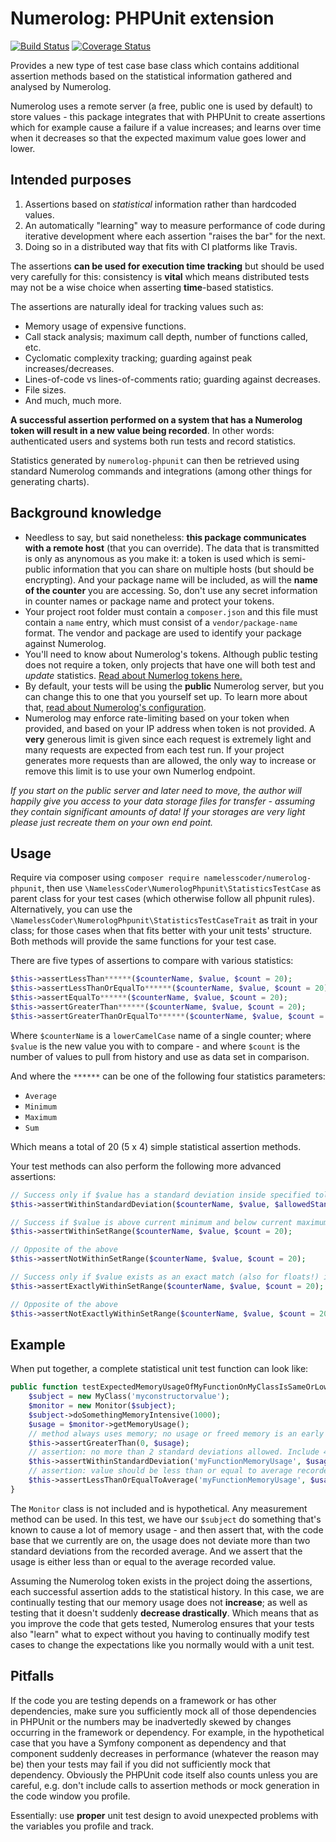 Numerolog: PHPUnit extension
============================

[![Build Status](https://img.shields.io/travis/NamelessCoder/numerolog-phpunit.svg?style=flat-square&label=package)](https://travis-ci.org/NamelessCoder/numerolog-phpunit) [![Coverage Status](https://img.shields.io/coveralls/NamelessCoder/numerolog-phpunit/master.svg?style=flat-square)](https://coveralls.io/r/NamelessCoder/numerolog-phpunit)

Provides a new type of test case base class which contains additional assertion
methods based on the statistical information gathered and analysed by Numerolog.

Numerolog uses a remote server (a free, public one is used by default) to store
values - this package integrates that with PHPUnit to create assertions which
for example cause a failure if a value increases; and learns over time when it
decreases so that the expected maximum value goes lower and lower.

Intended purposes
-----------------

1. Assertions based on *statistical* information rather than hardcoded values.
2. An automatically "learning" way to measure performance of code during
   iterative development where each assertion "raises the bar" for the next.
3. Doing so in a distributed way that fits with CI platforms like Travis.

The assertions **can be used for execution time tracking** but should be used
very carefully for this: consistency is **vital** which means distributed tests
may not be a wise choice when asserting **time**-based statistics.

The assertions are naturally ideal for tracking values such as:

* Memory usage of expensive functions.
* Call stack analysis; maximum call depth, number of functions called, etc.
* Cyclomatic complexity tracking; guarding against peak increases/decreases.
* Lines-of-code vs lines-of-comments ratio; guarding against decreases.
* File sizes.
* And much, much more.

**A successful assertion performed on a system that has a Numerolog token will
result in a new value being recorded**. In other words: authenticated users and
systems both run tests and record statistics.

Statistics generated by `numerolog-phpunit` can then be retrieved using standard
Numerolog commands and integrations (among other things for generating charts).

Background knowledge
--------------------

* Needless to say, but said nonetheless: **this package communicates with a remote
  host** (that you can override). The data that is transmitted is only as anynomous
  as you make it: a token is used which is semi-public information that you can
  share on multiple hosts (but should be encrypting). And your package name will
  be included, as will the **name of the counter** you are accessing. So, don't use
  any secret information in counter names or package name and protect your tokens.
* Your project root folder must contain a `composer.json` and this file must contain
  a `name` entry, which must consist of a `vendor/package-name` format. The vendor
  and package are used to identify your package against Numerolog.
* You'll need to know about Numerolog's tokens. Although public testing does not
  require a token, only projects that have one will both test and *update* statistics.
  [Read about Numerlog tokens here.](https://github.com/NamelessCoder/numerolog#security)
* By default, your tests will be using the **public** Numerolog server, but you can
  change this to one that you yourself set up. To learn more about that,
  [read about Numerolog's configuration](https://github.com/NamelessCoder/numerolog#configuration).
* Numerolog may enforce rate-limiting based on your token when provided, and based on
  your IP address when token is not provided. A **very** generous limit is given since
  each request is extremely light and many requests are expected from each test run.
  If your project generates more requests than are allowed, the only way to increase
  or remove this limit is to use your own Numerlog endpoint.

*If you start on the public server and later need to move, the author will happily
give you access to your data storage files for transfer - assuming they contain
significant amounts of data! If your storages are very light please just recreate
them on your own end point.*

Usage
-----

Require via composer using `composer require namelesscoder/numerolog-phpunit`, then
use `\NamelessCoder\NumerologPhpunit\StatisticsTestCase` as parent class for your
test cases (which otherwise follow all phpunit rules). Alternatively, you can use
the `\NamelessCoder\NumerologPhpunit\StatisticsTestCaseTrait` as trait in your class;
for those cases when that fits better with your unit tests' structure. Both methods
will provide the same functions for your test case.

There are five types of assertions to compare with various statistics:

```php
$this->assertLessThan******($counterName, $value, $count = 20);
$this->assertLessThanOrEqualTo******($counterName, $value, $count = 20);
$this->assertEqualTo******($counterName, $value, $count = 20);
$this->assertGreaterThan******($counterName, $value, $count = 20);
$this->assertGreaterThanOrEqualTo******($counterName, $value, $count = 20);
```

Where `$counterName` is a `lowerCamelCase` name of a single counter; where `$value`
is the new value you with to compare - and where `$count` is the number of values
to pull from history and use as data set in comparison.

And where the `******` can be one of the following four statistics parameters:

* `Average`
* `Minimum`
* `Maximum`
* `Sum`

Which means a total of 20 (5 x 4) simple statistical assertion methods.

Your test methods can also perform the following more advanced assertions:

```php
// Success only if $value has a standard deviation inside specified tolerance:
$this->assertWithinStandardDeviation($counterName, $value, $allowedStandardDeviation = 1, $count = 20);

// Success if $value is above current minimum and below current maximum:
$this->assertWithinSetRange($counterName, $value, $count = 20);

// Opposite of the above
$this->assertNotWithinSetRange($counterName, $value, $count = 20);

// Success only if $value exists as an exact match (also for floats!) in set:
$this->assertExactlyWithinSetRange($counterName, $value, $count = 20);

// Opposite of the above
$this->assertNotExactlyWithinSetRange($counterName, $value, $count = 20);
```

Example
-------

When put together, a complete statistical unit test function can look like:

```php
public function testExpectedMemoryUsageOfMyFunctionOnMyClassIsSameOrLower() {
	$subject = new MyClass('myconstructorvalue');
	$monitor = new Monitor($subject);
	$subject->doSomethingMemoryIntensive(1000);
	$usage = $monitor->getMemoryUsage();
	// method always uses memory; no usage or freed memory is an early failure:
	$this->assertGreaterThan(0, $usage);
	// assertion: no more than 2 standard deviations allowed. Include 40 values in set:
	$this->assertWithinStandardDeviation('myFunctionMemoryUsage', $usage, 2, 40);
	// assertion: value should be less than or equal to average recorded usage:
	$this->assertLessThanOrEqualToAverage('myFunctionMemoryUsage', $usage, 40);
}
```

The `Monitor` class is not included and is hypothetical. Any measurement method
can be used. In this test, we have our `$subject` do something that's known to
cause a lot of memory usage - and then assert that, with the code base that we
currently are on, the usage does not deviate more than two standard deviations
from the recorded average. And we assert that the usage is either less than or
equal to the average recorded value.

Assuming the Numerolog token exists in the project doing the assertions, each
successful assertion adds to the statistical history. In this case, we are
continually testing that our memory usage does not **increase**; as well as
testing that it doesn't suddenly **decrease drastically**. Which means that as
you improve the code that gets tested, Numerolog ensures that your tests also
"learn" what to expect without you having to continually modify test cases to
change the expectations like you normally would with a unit test.

Pitfalls
--------

If the code you are testing depends on a framework or has other dependencies, make
sure you sufficiently mock all of those dependencies in PHPUnit or the numbers may
be inadvertedly skewed by changes occurring in the framework or dependency. For
example, in the hypothetical case that you have a Symfony component as dependency
and that component suddenly decreases in performance (whatever the reason may be)
then your tests may fail if you did not sufficiently mock that dependency. Obviously
the PHPUnit code itself also counts unless you are careful, e.g. don't include
calls to assertion methods or mock generation in the code window you profile.

Essentially: use **proper** unit test design to avoid unexpected problems with
the variables you profile and track.
